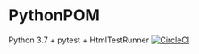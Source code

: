 # PythonPOM
Python 3.7 + pytest + HtmlTestRunner
[![CircleCI](https://circleci.com/gh/NVKPAVANKUMAR/PythonPOM.svg?style=svg)](https://circleci.com/gh/NVKPAVANKUMAR/PythonPOM)
